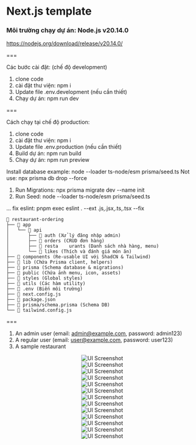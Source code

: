 # Next.js template

### Môi trường chạy dự án: Node.js v20.14.0

https://nodejs.org/download/release/v20.14.0/

===

Các bước cài đặt: (chế độ development)

1. clone code
2. cài đặt thư viện: npm i
3. Update file .env.development (nếu cần thiết)
4. Chạy dự án: npm run dev

===

Cách chạy tại chế độ production:

1. clone code
2. cài đặt thư viện: npm i
3. Update file .env.production (nếu cần thiết)
4. Build dự án: npm run build
5. Chạy dự án: npm run preview

Install database example: node --loader ts-node/esm prisma/seed.ts
Not use: npx prisma db drop --force

1. Run Migrations: npx prisma migrate dev --name init
2. Run Seed: node --loader ts-node/esm prisma/seed.ts

... fix eslint: pnpm exec eslint . --ext .js,.jsx,.ts,.tsx --fix

```
📂 restaurant-ordering
├── 📂 app
│   └── 📂 api
│       ├── 📂 auth (Xử lý đăng nhập admin)
│       ├── 📂 orders (CRUD đơn hàng)
│       ├── 📂 resta    urants (Danh sách nhà hàng, menu)
│       └── 📂 likes (Thích và đánh giá món ăn)
├── 📂 components (Re-usable UI với ShadCN & Tailwind)
├── 📂 lib (Chứa Prisma client, helpers)
├── 📂 prisma (Schema database & migrations)
├── 📂 public (Chứa ảnh menu, icon, assets)
├── 📂 styles (Global styles)
├── 📂 utils (Các hàm utility)
├── 📜 .env (Biến môi trường)
├── 📜 next.config.js
├── 📜 package.json
├── 📜 prisma/schema.prisma (Schema DB)
└── 📜 tailwind.config.js
```

===

1. An admin user (email: [admin@example.com](mailto:admin@example.com), password: admin123)
2. A regular user (email: [user@example.com](mailto:user@example.com), password: user123)
3. A sample restaurant

<div align="center">
    <img src="./public/ui-screenshot-1.png" alt="UI Screenshot">
</div>
<div align="center">
    <img src="./public/ui-screenshot-2.png" alt="UI Screenshot">
</div>
<div align="center">
    <img src="./public/ui-screenshot-3.png" alt="UI Screenshot">
</div>
<div align="center">
    <img src="./public/ui-screenshot-4.png" alt="UI Screenshot">
</div>
<div align="center">
    <img src="./public/ui-screenshot-5.png" alt="UI Screenshot">
</div>
<div align="center">
    <img src="./public/ui-screenshot-6.png" alt="UI Screenshot">
</div>
<div align="center">
    <img src="./public/ui-screenshot-7.png" alt="UI Screenshot">
</div>
<div align="center">
    <img src="./public/ui-screenshot-8.png" alt="UI Screenshot">
</div>
<div align="center">
    <img src="./public/ui-screenshot-9.png" alt="UI Screenshot">
</div>
<div align="center">
    <img src="./public/ui-screenshot-10.png" alt="UI Screenshot">
</div>
<div align="center">
    <img src="./public/ui-screenshot-11.png" alt="UI Screenshot">
</div>
<div align="center">
    <img src="./public/ui-screenshot-12.png" alt="UI Screenshot">
</div>
<div align="center">
    <img src="./public/ui-screenshot-13.png" alt="UI Screenshot">
</div>
